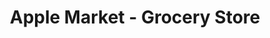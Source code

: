 ---
title: "Apple Market - Grocery Store"
url: /columbus/apple-market-grocery-store/
shop: supermarket
---